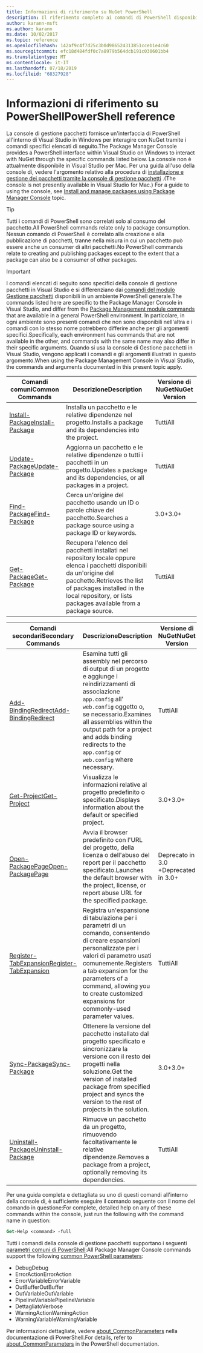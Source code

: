 ```yaml
---
title: Informazioni di riferimento su NuGet PowerShell
description: Il riferimento completo ai comandi di PowerShell disponibili nella console di gestione pacchetti NuGet in Visual Studio.
author: karann-msft
ms.author: karann
ms.date: 10/02/2017
ms.topic: reference
ms.openlocfilehash: 142af9c4f7d25c3b0d986524313851cceb1e4c60
ms.sourcegitcommit: efc18d484fdf0c7a8979b564dcb191c030601bb4
ms.translationtype: MT
ms.contentlocale: it-IT
ms.lasthandoff: 07/18/2019
ms.locfileid: "68327928"
---
```

# <a name="powershell-reference"></a><span data-ttu-id="b0207-103">Informazioni di riferimento su PowerShell</span><span class="sxs-lookup"><span data-stu-id="b0207-103">PowerShell reference</span></span>

<span data-ttu-id="b0207-104">La console di gestione pacchetti fornisce un'interfaccia di PowerShell all'interno di Visual Studio in Windows per interagire con NuGet tramite i comandi specifici elencati di seguito.</span><span class="sxs-lookup"><span data-stu-id="b0207-104">The Package Manager Console provides a PowerShell interface within Visual Studio on Windows to interact with NuGet through the specific commands listed below.</span></span> <span data-ttu-id="b0207-105">La console non è attualmente disponibile in Visual Studio per Mac. Per una guida all'uso della console di, vedere l'argomento relativo alla procedura di [installazione e gestione dei pacchetti tramite la console di gestione pacchetti](../consume-packages/install-use-packages-powershell.md) .</span><span class="sxs-lookup"><span data-stu-id="b0207-105">(The console is not presently available in Visual Studio for Mac.) For a guide to using the console, see [Install and manage packages using Package Manager Console](../consume-packages/install-use-packages-powershell.md) topic.</span></span>

> [!Tip]
> <span data-ttu-id="b0207-106">Tutti i comandi di PowerShell sono correlati solo al consumo del pacchetto.</span><span class="sxs-lookup"><span data-stu-id="b0207-106">All PowerShell commands relate only to package consumption.</span></span> <span data-ttu-id="b0207-107">Nessun comando di PowerShell è correlato alla creazione e alla pubblicazione di pacchetti, tranne nella misura in cui un pacchetto può essere anche un consumer di altri pacchetti.</span><span class="sxs-lookup"><span data-stu-id="b0207-107">No PowerShell commands relate to creating and publishing packages except to the extent that a package can also be a consumer of other packages.</span></span>

> [!Important]
> <span data-ttu-id="b0207-108">I comandi elencati di seguito sono specifici della console di gestione pacchetti in Visual Studio e si differenziano dai [comandi del modulo Gestione pacchetti](/powershell/module/packagemanagement/?view=powershell-6) disponibili in un ambiente PowerShell generale.</span><span class="sxs-lookup"><span data-stu-id="b0207-108">The commands listed here are specific to the Package Manager Console in Visual Studio, and differ from the [Package Management module commands](/powershell/module/packagemanagement/?view=powershell-6) that are available in a general PowerShell environment.</span></span> <span data-ttu-id="b0207-109">In particolare, in ogni ambiente sono presenti comandi che non sono disponibili nell'altra e i comandi con lo stesso nome potrebbero differire anche per gli argomenti specifici.</span><span class="sxs-lookup"><span data-stu-id="b0207-109">Specifically, each environment has commands that are not available in the other, and commands with the same name may also differ in their specific arguments.</span></span> <span data-ttu-id="b0207-110">Quando si usa la console di Gestione pacchetti in Visual Studio, vengono applicati i comandi e gli argomenti illustrati in questo argomento.</span><span class="sxs-lookup"><span data-stu-id="b0207-110">When using the Package Management Console in Visual Studio, the commands and arguments documented in this present topic apply.</span></span>

| <span data-ttu-id="b0207-111">Comandi comuni</span><span class="sxs-lookup"><span data-stu-id="b0207-111">Common Commands</span></span> | <span data-ttu-id="b0207-112">Descrizione</span><span class="sxs-lookup"><span data-stu-id="b0207-112">Description</span></span> | <span data-ttu-id="b0207-113">Versione di NuGet</span><span class="sxs-lookup"><span data-stu-id="b0207-113">NuGet Version</span></span> |
| --- | --- | --- |
| [<span data-ttu-id="b0207-114">Install-Package</span><span class="sxs-lookup"><span data-stu-id="b0207-114">Install-Package</span></span>](ps-reference/ps-ref-install-package.md) | <span data-ttu-id="b0207-115">Installa un pacchetto e le relative dipendenze nel progetto.</span><span class="sxs-lookup"><span data-stu-id="b0207-115">Installs a package and its dependencies into the project.</span></span> | <span data-ttu-id="b0207-116">Tutti</span><span class="sxs-lookup"><span data-stu-id="b0207-116">All</span></span> |
| [<span data-ttu-id="b0207-117">Update-Package</span><span class="sxs-lookup"><span data-stu-id="b0207-117">Update-Package</span></span>](ps-reference/ps-ref-update-package.md) | <span data-ttu-id="b0207-118">Aggiorna un pacchetto e le relative dipendenze o tutti i pacchetti in un progetto.</span><span class="sxs-lookup"><span data-stu-id="b0207-118">Updates a package and its dependencies, or all packages in a project.</span></span> | <span data-ttu-id="b0207-119">Tutti</span><span class="sxs-lookup"><span data-stu-id="b0207-119">All</span></span> |
| [<span data-ttu-id="b0207-120">Find-Package</span><span class="sxs-lookup"><span data-stu-id="b0207-120">Find-Package</span></span>](ps-reference/ps-ref-find-package.md) | <span data-ttu-id="b0207-121">Cerca un'origine del pacchetto usando un ID o parole chiave del pacchetto.</span><span class="sxs-lookup"><span data-stu-id="b0207-121">Searches a package source using a package ID or keywords.</span></span> | <span data-ttu-id="b0207-122">3.0+</span><span class="sxs-lookup"><span data-stu-id="b0207-122">3.0+</span></span> |
| [<span data-ttu-id="b0207-123">Get-Package</span><span class="sxs-lookup"><span data-stu-id="b0207-123">Get-Package</span></span>](ps-reference/ps-ref-get-package.md) | <span data-ttu-id="b0207-124">Recupera l'elenco dei pacchetti installati nel repository locale oppure elenca i pacchetti disponibili da un'origine del pacchetto.</span><span class="sxs-lookup"><span data-stu-id="b0207-124">Retrieves the list of packages installed in the local repository, or lists packages available from a package source.</span></span> | <span data-ttu-id="b0207-125">Tutti</span><span class="sxs-lookup"><span data-stu-id="b0207-125">All</span></span> |

| <span data-ttu-id="b0207-126">Comandi secondari</span><span class="sxs-lookup"><span data-stu-id="b0207-126">Secondary Commands</span></span> | <span data-ttu-id="b0207-127">Descrizione</span><span class="sxs-lookup"><span data-stu-id="b0207-127">Description</span></span> | <span data-ttu-id="b0207-128">Versione di NuGet</span><span class="sxs-lookup"><span data-stu-id="b0207-128">NuGet Version</span></span> |
| --- | --- | --- |
| [<span data-ttu-id="b0207-129">Add-BindingRedirect</span><span class="sxs-lookup"><span data-stu-id="b0207-129">Add-BindingRedirect</span></span>](ps-reference/ps-ref-add-bindingredirect.md) | <span data-ttu-id="b0207-130">Esamina tutti gli assembly nel percorso di output di un progetto e aggiunge i reindirizzamenti di associazione `app.config` all' `web.config` oggetto o, se necessario.</span><span class="sxs-lookup"><span data-stu-id="b0207-130">Examines all assemblies within the output path for a project and adds binding redirects to the `app.config` or `web.config` where necessary.</span></span> | <span data-ttu-id="b0207-131">Tutti</span><span class="sxs-lookup"><span data-stu-id="b0207-131">All</span></span> |
| [<span data-ttu-id="b0207-132">Get-Project</span><span class="sxs-lookup"><span data-stu-id="b0207-132">Get-Project</span></span>](ps-reference/ps-ref-get-project.md) | <span data-ttu-id="b0207-133">Visualizza le informazioni relative al progetto predefinito o specificato.</span><span class="sxs-lookup"><span data-stu-id="b0207-133">Displays information about the default or specified project.</span></span> | <span data-ttu-id="b0207-134">3.0+</span><span class="sxs-lookup"><span data-stu-id="b0207-134">3.0+</span></span> |
| [<span data-ttu-id="b0207-135">Open-PackagePage</span><span class="sxs-lookup"><span data-stu-id="b0207-135">Open-PackagePage</span></span>](ps-reference/ps-ref-open-packagepage.md) | <span data-ttu-id="b0207-136">Avvia il browser predefinito con l'URL del progetto, della licenza o dell'abuso del report per il pacchetto specificato.</span><span class="sxs-lookup"><span data-stu-id="b0207-136">Launches the default browser with the project, license, or report abuse URL for the specified package.</span></span> | <span data-ttu-id="b0207-137">Deprecato in 3.0 +</span><span class="sxs-lookup"><span data-stu-id="b0207-137">Deprecated in 3.0+</span></span> |
| [<span data-ttu-id="b0207-138">Register-TabExpansion</span><span class="sxs-lookup"><span data-stu-id="b0207-138">Register-TabExpansion</span></span>](ps-reference/ps-ref-register-tabexpansion.md) | <span data-ttu-id="b0207-139">Registra un'espansione di tabulazione per i parametri di un comando, consentendo di creare espansioni personalizzate per i valori di parametro usati comunemente.</span><span class="sxs-lookup"><span data-stu-id="b0207-139">Registers a tab expansion for the parameters of a command, allowing you to create customized expansions for commonly-used parameter values.</span></span> | <span data-ttu-id="b0207-140">Tutti</span><span class="sxs-lookup"><span data-stu-id="b0207-140">All</span></span> |
| [<span data-ttu-id="b0207-141">Sync-Package</span><span class="sxs-lookup"><span data-stu-id="b0207-141">Sync-Package</span></span>](ps-reference/ps-ref-sync-package.md) | <span data-ttu-id="b0207-142">Ottenere la versione del pacchetto installato dal progetto specificato e sincronizzare la versione con il resto dei progetti nella soluzione.</span><span class="sxs-lookup"><span data-stu-id="b0207-142">Get the version of installed package from specified project and syncs the version to the rest of projects in the solution.</span></span> | <span data-ttu-id="b0207-143">3.0+</span><span class="sxs-lookup"><span data-stu-id="b0207-143">3.0+</span></span> |
| [<span data-ttu-id="b0207-144">Uninstall-Package</span><span class="sxs-lookup"><span data-stu-id="b0207-144">Uninstall-Package</span></span>](ps-reference/ps-ref-uninstall-package.md) | <span data-ttu-id="b0207-145">Rimuove un pacchetto da un progetto, rimuovendo facoltativamente le relative dipendenze.</span><span class="sxs-lookup"><span data-stu-id="b0207-145">Removes a package from a project, optionally removing its dependencies.</span></span> | <span data-ttu-id="b0207-146">Tutti</span><span class="sxs-lookup"><span data-stu-id="b0207-146">All</span></span> |

<span data-ttu-id="b0207-147">Per una guida completa e dettagliata su uno di questi comandi all'interno della console di, è sufficiente eseguire il comando seguente con il nome del comando in questione:</span><span class="sxs-lookup"><span data-stu-id="b0207-147">For complete, detailed help on any of these commands within the console, just run the following with the command name in question:</span></span>

```ps
Get-Help <command> -full
```

<span data-ttu-id="b0207-148">Tutti i comandi della console di gestione pacchetti supportano i seguenti [parametri comuni di PowerShell](http://go.microsoft.com/fwlink/?LinkID=113216):</span><span class="sxs-lookup"><span data-stu-id="b0207-148">All Package Manager Console commands support the following [common PowerShell parameters](http://go.microsoft.com/fwlink/?LinkID=113216):</span></span>

- <span data-ttu-id="b0207-149">Debug</span><span class="sxs-lookup"><span data-stu-id="b0207-149">Debug</span></span>
- <span data-ttu-id="b0207-150">ErrorAction</span><span class="sxs-lookup"><span data-stu-id="b0207-150">ErrorAction</span></span>
- <span data-ttu-id="b0207-151">ErrorVariable</span><span class="sxs-lookup"><span data-stu-id="b0207-151">ErrorVariable</span></span>
- <span data-ttu-id="b0207-152">OutBuffer</span><span class="sxs-lookup"><span data-stu-id="b0207-152">OutBuffer</span></span>
- <span data-ttu-id="b0207-153">OutVariable</span><span class="sxs-lookup"><span data-stu-id="b0207-153">OutVariable</span></span>
- <span data-ttu-id="b0207-154">PipelineVariable</span><span class="sxs-lookup"><span data-stu-id="b0207-154">PipelineVariable</span></span>
- <span data-ttu-id="b0207-155">Dettagliato</span><span class="sxs-lookup"><span data-stu-id="b0207-155">Verbose</span></span>
- <span data-ttu-id="b0207-156">WarningAction</span><span class="sxs-lookup"><span data-stu-id="b0207-156">WarningAction</span></span>
- <span data-ttu-id="b0207-157">WarningVariable</span><span class="sxs-lookup"><span data-stu-id="b0207-157">WarningVariable</span></span>

<span data-ttu-id="b0207-158">Per informazioni dettagliate, vedere [about_CommonParameters](http://go.microsoft.com/fwlink/?LinkID=113216) nella documentazione di PowerShell.</span><span class="sxs-lookup"><span data-stu-id="b0207-158">For details, refer to [about_CommonParameters](http://go.microsoft.com/fwlink/?LinkID=113216) in the PowerShell documentation.</span></span>
